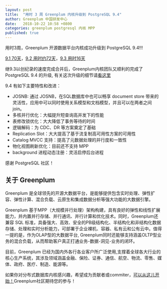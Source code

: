 ```yaml
---
layout: post
title:  "用时 3 周 Greenplum 内核升级到 PostgreSQL 9.4"
author: Greenplum 中国研发中心
date:   2018-10-22 10:58 +0800
categories: greenplum postgresql 内核 MPP
published: true
---
```



用时3周，Greenplum 开源数据平台内核成功升级到 PostgreSQL 9.4!!! 

[9.1 70天](http://greenplum.cn/tools/2018/07/12/postgresql-upgrade-from-9.0-to-9.1.html)，[9.2 用时约72天](http://greenplum.cn/greenplum/2018/08/03/greenplum_has_pg92_kernel.html)，[9.3 用时16天](http://greenplum.cn/greenplum/2018/09/21/greenplum_has_pg93_kernel.html) 

继9.3以创纪录的速度完成合并后，Greenplum内核团队又顺利的完成了 PostgreSQL 9.4 的升级, 有关这次升级的细节请[看这里](https://github.com/greenplum-db/gpdb/commit/1617960e8ab077988c26bc8d59c5cfbfa608a3fb) 

9.4 有如下主要特性和改进：

* JOSNB: 通过 JOSNB，在SQL数据库中也可以畅享 document store 带来的灵活性，应用中可以同时使用关系模型和文档模型，并且可以在两者之间join。
* 多核并行优化：大幅提升短查询高并发下的性能
* 表修改锁优化：大大降低了事务等待的时间
* 逻辑解码：为 CDC、DR 等方案奠定了基础
* Replication Slot：大大提高了基于流复制高可用性方案的可用性
* Catalog MVCC 支持：提高了元数据处理的并行度和一致性
* 物化视图刷新优化：目前还不支持 MPP
* background 进程动态注册：灵活启停后台进程


感谢 PostgreSQL 社区！

## 关于 Greenplum

Greenplum 是全球领先的开源大数据平台，是能够提供包含实时处理、弹性扩容、弹性计算、混合负载、云原生和集成数据分析等强大功能的大数据引擎。

Greenplum 基于MPP（大规模并行处理）架构构建，具有良好的弹性和线性扩展能力，并内置并行存储、并行通讯、并行计算和优化技术。同时，Greenplum还兼容 SQL 标准，具备强大、高效、安全的PB级结构化、半结构化和非结构化数据存储、处理和实时分析能力，可部署于企业裸机、容器、私有云和公有云中。值得一提的是，作为OLAP型的大数据平台, Greenplum同时还能够支持涵盖OLTP型业务的混合负载，从而帮助客户真正打通业务-数据-洞见-业务的闭环。

 目前，Greenplum 已经为国内外各行各业客户所广泛使用,支撑着全球各大行业的核心生产系统，其涉及领域涵盖金融、保险、证券、通信、航空、物流、零售、媒体、政府、医疗、制造、能源等。

如果你对分布式数据库内核感兴趣，希望成为贡献者或commiter，[可以从这儿开始！](https://github.com/greenplum-db/gpdb/issues?q=is%3Aissue+is%3Aopen+label%3A%22help+wanted%22)Greenplum社区期待您的参与！

